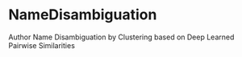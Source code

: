 # NameDisambiguation
Author Name Disambiguation by Clustering based on Deep Learned Pairwise Similarities
